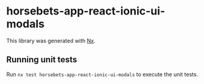 # horsebets-app-react-ionic-ui-modals

This library was generated with [Nx](https://nx.dev).


## Running unit tests

Run `nx test horsebets-app-react-ionic-ui-modals` to execute the unit tests.

